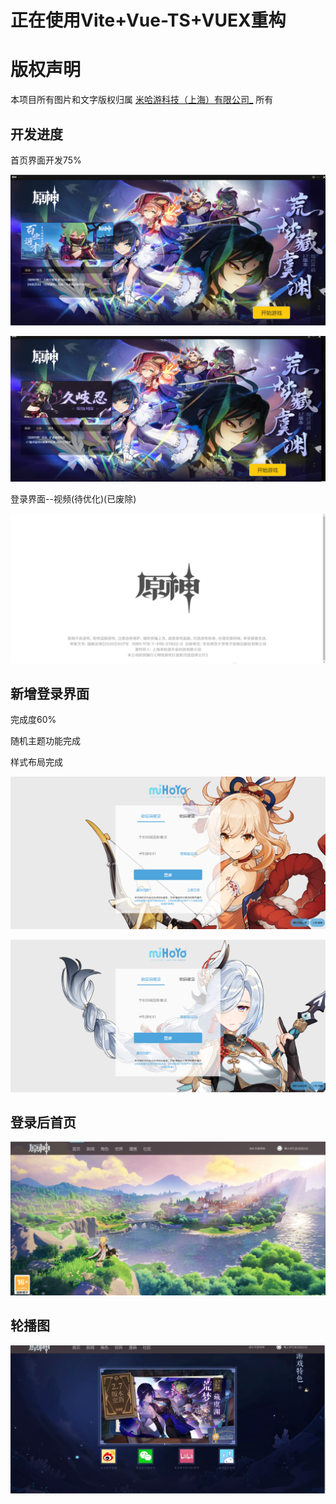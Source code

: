 # 正在使用Vite+Vue-TS+VUEX重构
# 版权声明

本项目所有图片和文字版权归属 [米哈游科技（上海）有限公司_](https://baike.baidu.com/item/米哈游科技（上海）有限公司/20526858) 所有

## 开发进度


首页界面开发75%

![image-20220620151407422](README.assets/image-20220620151407422.png)

![image-20220620151425256](README.assets/image-20220620151425256.png)

登录界面--视频(待优化)(已废除)

![image-20220620151520710](README.assets/image-20220620151520710.png)

## 新增登录界面

完成度60%

随机主题功能完成

样式布局完成

![image-20220621001954531](README.assets/image-20220621001954531.png)

![image-20220621002006720](README.assets/image-20220621002006720.png)

## 登录后首页

![首页](README.assets/%E9%A6%96%E9%A1%B5.png)

## 轮播图

![轮播图](README.assets/%E8%BD%AE%E6%92%AD%E5%9B%BE.png)
